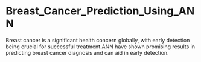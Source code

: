 # Breast_Cancer_Prediction_Using_ANN
Breast cancer is a significant health concern globally, with early detection being crucial for successful  treatment.ANN have shown promising results in predicting breast cancer diagnosis  and can aid in early detection. 
